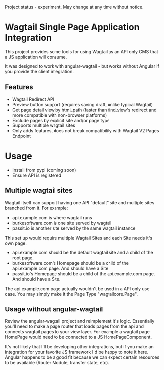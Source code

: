 Project status - experiment. May change at any time without notice.

# Wagtail Single Page Application Integration

This project provides some tools for using Wagtail as an API only CMS that a JS application will consume.

It was designed to work with angular-wagtail - but works without Angular if you provide the client integration.

## Features

- Wagtail Redirect API
- Preview button support (requires saving draft, unlike typical Wagtail)
- Get page detail view by html_path (faster than find_view's redirect and more compatible with non-browser platforms)
- Exclude pages by explicit site and/or page type
- Supports multiple wagtail sites
- Only adds features, does not break compatibility with Wagtail V2 Pages Endpoint

# Usage

- Install from pypi (coming soon)
- Ensure API is registered

## Multiple wagtail sites

Wagtail itself can support having one API "default" site and multiple sites branched from it. For example:

- api.example.com is where wagtail runs
- burkesoftware.com is one site served by wagtail
- passit.io is another site served by the same wagtail instance

This set up would require multiple Wagtail Sites and each Site needs it's own page.

- api.example.com should be the default wagtail site and a child of the root page.
- burkesoftware.com's Homepage should be a child of the api.example.com page. And should have a Site.
- passit.io's Homepage should be a child of the api.example.com page. And should have a Site.

The api.example.com page actually wouldn't be used in a API only use case. You may simply make it the Page Type "wagtailcore.Page".

## Usage without angular-wagtail

Review the angular-wagtail project and reimplement it's logic. Essentially you'll need to make a page router that loads pages from the api and connects wagtail pages to your view layer. For example a wagtail page HomePage would need to be connected to a JS HomePageComponent.

It's not likely that I'll be developing other integrations, but if you make an integration for your favorite JS framework I'd be happy to note it here. Angular happens to be a good fit because we can expect certain resources to be available (Router Module, transfer state, etc).
